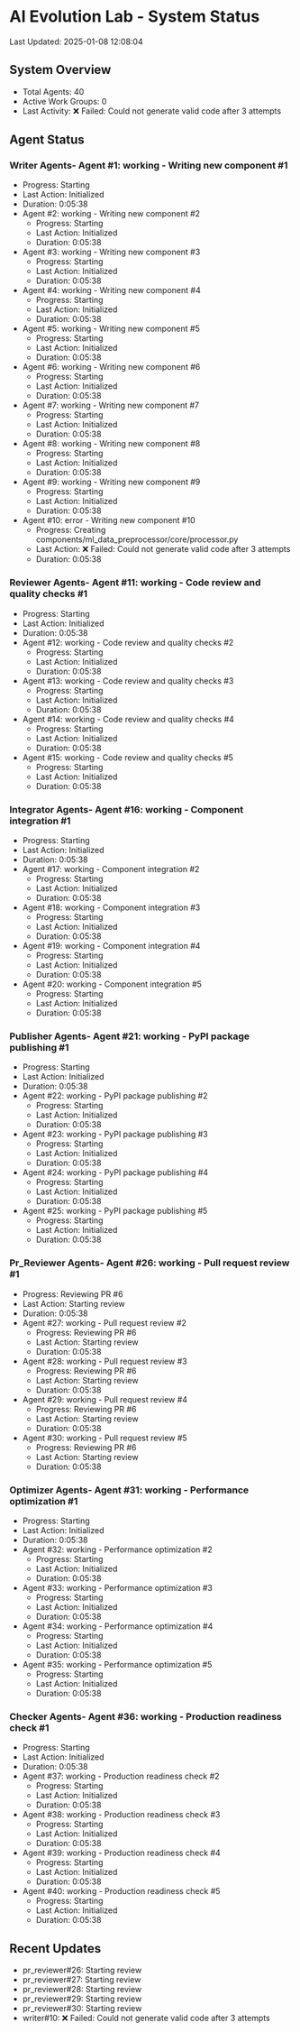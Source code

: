 # AI Evolution Lab - System Status
Last Updated: 2025-01-08 12:08:04

## System Overview
- Total Agents: 40
- Active Work Groups: 0
- Last Activity: ❌ Failed: Could not generate valid code after 3 attempts

## Agent Status

### Writer Agents- Agent #1: working - Writing new component #1
  - Progress: Starting
  - Last Action: Initialized
  - Duration: 0:05:38
- Agent #2: working - Writing new component #2
  - Progress: Starting
  - Last Action: Initialized
  - Duration: 0:05:38
- Agent #3: working - Writing new component #3
  - Progress: Starting
  - Last Action: Initialized
  - Duration: 0:05:38
- Agent #4: working - Writing new component #4
  - Progress: Starting
  - Last Action: Initialized
  - Duration: 0:05:38
- Agent #5: working - Writing new component #5
  - Progress: Starting
  - Last Action: Initialized
  - Duration: 0:05:38
- Agent #6: working - Writing new component #6
  - Progress: Starting
  - Last Action: Initialized
  - Duration: 0:05:38
- Agent #7: working - Writing new component #7
  - Progress: Starting
  - Last Action: Initialized
  - Duration: 0:05:38
- Agent #8: working - Writing new component #8
  - Progress: Starting
  - Last Action: Initialized
  - Duration: 0:05:38
- Agent #9: working - Writing new component #9
  - Progress: Starting
  - Last Action: Initialized
  - Duration: 0:05:38
- Agent #10: error - Writing new component #10
  - Progress: Creating components/ml_data_preprocessor/core/processor.py
  - Last Action: ❌ Failed: Could not generate valid code after 3 attempts
  - Duration: 0:05:38

### Reviewer Agents- Agent #11: working - Code review and quality checks #1
  - Progress: Starting
  - Last Action: Initialized
  - Duration: 0:05:38
- Agent #12: working - Code review and quality checks #2
  - Progress: Starting
  - Last Action: Initialized
  - Duration: 0:05:38
- Agent #13: working - Code review and quality checks #3
  - Progress: Starting
  - Last Action: Initialized
  - Duration: 0:05:38
- Agent #14: working - Code review and quality checks #4
  - Progress: Starting
  - Last Action: Initialized
  - Duration: 0:05:38
- Agent #15: working - Code review and quality checks #5
  - Progress: Starting
  - Last Action: Initialized
  - Duration: 0:05:38

### Integrator Agents- Agent #16: working - Component integration #1
  - Progress: Starting
  - Last Action: Initialized
  - Duration: 0:05:38
- Agent #17: working - Component integration #2
  - Progress: Starting
  - Last Action: Initialized
  - Duration: 0:05:38
- Agent #18: working - Component integration #3
  - Progress: Starting
  - Last Action: Initialized
  - Duration: 0:05:38
- Agent #19: working - Component integration #4
  - Progress: Starting
  - Last Action: Initialized
  - Duration: 0:05:38
- Agent #20: working - Component integration #5
  - Progress: Starting
  - Last Action: Initialized
  - Duration: 0:05:38

### Publisher Agents- Agent #21: working - PyPI package publishing #1
  - Progress: Starting
  - Last Action: Initialized
  - Duration: 0:05:38
- Agent #22: working - PyPI package publishing #2
  - Progress: Starting
  - Last Action: Initialized
  - Duration: 0:05:38
- Agent #23: working - PyPI package publishing #3
  - Progress: Starting
  - Last Action: Initialized
  - Duration: 0:05:38
- Agent #24: working - PyPI package publishing #4
  - Progress: Starting
  - Last Action: Initialized
  - Duration: 0:05:38
- Agent #25: working - PyPI package publishing #5
  - Progress: Starting
  - Last Action: Initialized
  - Duration: 0:05:38

### Pr_Reviewer Agents- Agent #26: working - Pull request review #1
  - Progress: Reviewing PR #6
  - Last Action: Starting review
  - Duration: 0:05:38
- Agent #27: working - Pull request review #2
  - Progress: Reviewing PR #6
  - Last Action: Starting review
  - Duration: 0:05:38
- Agent #28: working - Pull request review #3
  - Progress: Reviewing PR #6
  - Last Action: Starting review
  - Duration: 0:05:38
- Agent #29: working - Pull request review #4
  - Progress: Reviewing PR #6
  - Last Action: Starting review
  - Duration: 0:05:38
- Agent #30: working - Pull request review #5
  - Progress: Reviewing PR #6
  - Last Action: Starting review
  - Duration: 0:05:38

### Optimizer Agents- Agent #31: working - Performance optimization #1
  - Progress: Starting
  - Last Action: Initialized
  - Duration: 0:05:38
- Agent #32: working - Performance optimization #2
  - Progress: Starting
  - Last Action: Initialized
  - Duration: 0:05:38
- Agent #33: working - Performance optimization #3
  - Progress: Starting
  - Last Action: Initialized
  - Duration: 0:05:38
- Agent #34: working - Performance optimization #4
  - Progress: Starting
  - Last Action: Initialized
  - Duration: 0:05:38
- Agent #35: working - Performance optimization #5
  - Progress: Starting
  - Last Action: Initialized
  - Duration: 0:05:38

### Checker Agents- Agent #36: working - Production readiness check #1
  - Progress: Starting
  - Last Action: Initialized
  - Duration: 0:05:38
- Agent #37: working - Production readiness check #2
  - Progress: Starting
  - Last Action: Initialized
  - Duration: 0:05:38
- Agent #38: working - Production readiness check #3
  - Progress: Starting
  - Last Action: Initialized
  - Duration: 0:05:38
- Agent #39: working - Production readiness check #4
  - Progress: Starting
  - Last Action: Initialized
  - Duration: 0:05:38
- Agent #40: working - Production readiness check #5
  - Progress: Starting
  - Last Action: Initialized
  - Duration: 0:05:38


## Recent Updates
- pr_reviewer#26: Starting review
- pr_reviewer#27: Starting review
- pr_reviewer#28: Starting review
- pr_reviewer#29: Starting review
- pr_reviewer#30: Starting review
- writer#10: ❌ Failed: Could not generate valid code after 3 attempts
